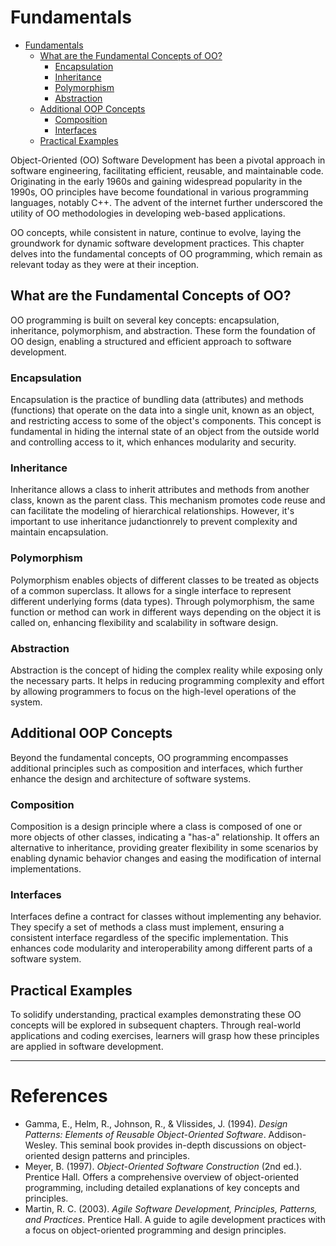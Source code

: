 # Fundamentals

- [Fundamentals](#fundamentals)
  - [What are the Fundamental Concepts of OO?](#what-are-the-fundamental-concepts-of-oo)
    - [Encapsulation](#encapsulation)
    - [Inheritance](#inheritance)
    - [Polymorphism](#polymorphism)
    - [Abstraction](#abstraction)
  - [Additional OOP Concepts](#additional-oop-concepts)
    - [Composition](#composition)
    - [Interfaces](#interfaces)
  - [Practical Examples](#practical-examples)

Object-Oriented (OO) Software Development has been a pivotal approach in software engineering, facilitating efficient, reusable, and maintainable code. Originating in the early 1960s and gaining widespread popularity in the 1990s, OO principles have become foundational in various programming languages, notably C++. The advent of the internet further underscored the utility of OO methodologies in developing web-based applications.

OO concepts, while consistent in nature, continue to evolve, laying the groundwork for dynamic software development practices. This chapter delves into the fundamental concepts of OO programming, which remain as relevant today as they were at their inception.

## What are the Fundamental Concepts of OO?

OO programming is built on several key concepts: encapsulation, inheritance, polymorphism, and abstraction. These form the foundation of OO design, enabling a structured and efficient approach to software development.

### Encapsulation

Encapsulation is the practice of bundling data (attributes) and methods (functions) that operate on the data into a single unit, known as an object, and restricting access to some of the object's components. This concept is fundamental in hiding the internal state of an object from the outside world and controlling access to it, which enhances modularity and security.

### Inheritance

Inheritance allows a class to inherit attributes and methods from another class, known as the parent class. This mechanism promotes code reuse and can facilitate the modeling of hierarchical relationships. However, it's important to use inheritance judanctionrely to prevent complexity and maintain encapsulation.

### Polymorphism

Polymorphism enables objects of different classes to be treated as objects of a common superclass. It allows for a single interface to represent different underlying forms (data types). Through polymorphism, the same function or method can work in different ways depending on the object it is called on, enhancing flexibility and scalability in software design.

### Abstraction

Abstraction is the concept of hiding the complex reality while exposing only the necessary parts. It helps in reducing programming complexity and effort by allowing programmers to focus on the high-level operations of the system.

## Additional OOP Concepts

Beyond the fundamental concepts, OO programming encompasses additional principles such as composition and interfaces, which further enhance the design and architecture of software systems.

### Composition

Composition is a design principle where a class is composed of one or more objects of other classes, indicating a "has-a" relationship. It offers an alternative to inheritance, providing greater flexibility in some scenarios by enabling dynamic behavior changes and easing the modification of internal implementations.

### Interfaces

Interfaces define a contract for classes without implementing any behavior. They specify a set of methods a class must implement, ensuring a consistent interface regardless of the specific implementation. This enhances code modularity and interoperability among different parts of a software system.

## Practical Examples

To solidify understanding, practical examples demonstrating these OO concepts will be explored in subsequent chapters. Through real-world applications and coding exercises, learners will grasp how these principles are applied in software development.

---

# References

- Gamma, E., Helm, R., Johnson, R., & Vlissides, J. (1994). *Design Patterns: Elements of Reusable Object-Oriented Software*. Addison-Wesley. This seminal book provides in-depth discussions on object-oriented design patterns and principles.
- Meyer, B. (1997). *Object-Oriented Software Construction* (2nd ed.). Prentice Hall. Offers a comprehensive overview of object-oriented programming, including detailed explanations of key concepts and principles.
- Martin, R. C. (2003). *Agile Software Development, Principles, Patterns, and Practices*. Prentice Hall. A guide to agile development practices with a focus on object-oriented programming and design principles.